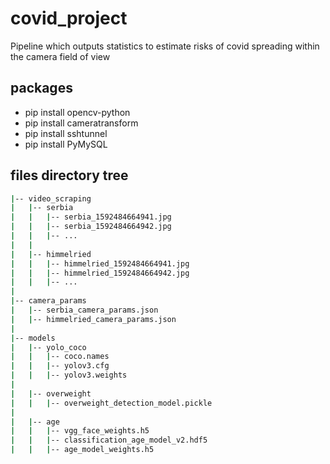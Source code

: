 # covid_project
Pipeline which outputs statistics to estimate risks of covid spreading within the camera field of view

## packages

- pip install opencv-python
- pip install cameratransform
- pip install sshtunnel
- pip install PyMySQL

## files directory tree
```bash
|-- video_scraping
|   |-- serbia
|   |   |-- serbia_1592484664941.jpg
|   |   |-- serbia_1592484664942.jpg
|   |   |-- ...
|   |
|   |-- himmelried
|   |   |-- himmelried_1592484664941.jpg
|   |   |-- himmelried_1592484664942.jpg
|   |   |-- ...
|
|-- camera_params
|   |-- serbia_camera_params.json
|   |-- himmelried_camera_params.json
|
|-- models
|   |-- yolo_coco
|   |   |-- coco.names
|   |   |-- yolov3.cfg
|   |   |-- yolov3.weights
|
|   |-- overweight
|   |   |-- overweight_detection_model.pickle
|
|   |-- age
|   |   |-- vgg_face_weights.h5
|   |   |-- classification_age_model_v2.hdf5
|   |   |-- age_model_weights.h5
```
